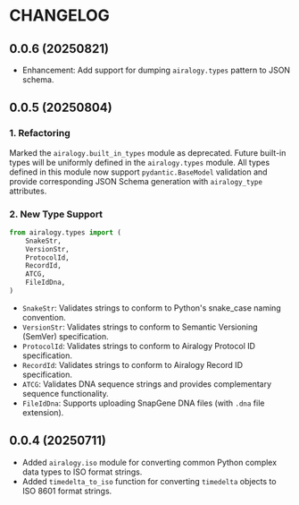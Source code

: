 # CHANGELOG

## 0.0.6 (20250821)

- Enhancement: Add support for dumping `airalogy.types` pattern to JSON schema.

## 0.0.5 (20250804)

### 1. Refactoring

Marked the `airalogy.built_in_types` module as deprecated. Future built-in types will be uniformly defined in the `airalogy.types` module. All types defined in this module now support `pydantic.BaseModel` validation and provide corresponding JSON Schema generation with `airalogy_type` attributes.

### 2. New Type Support

```py
from airalogy.types import (
    SnakeStr,
    VersionStr,
    ProtocolId,
    RecordId,
    ATCG,
    FileIdDna,
)
```

- `SnakeStr`: Validates strings to conform to Python's snake_case naming convention.
- `VersionStr`: Validates strings to conform to Semantic Versioning (SemVer) specification.
- `ProtocolId`: Validates strings to conform to Airalogy Protocol ID specification.
- `RecordId`: Validates strings to conform to Airalogy Record ID specification.
- `ATCG`: Validates DNA sequence strings and provides complementary sequence functionality.
- `FileIdDna`: Supports uploading SnapGene DNA files (with `.dna` file extension).

## 0.0.4 (20250711)

- Added `airalogy.iso` module for converting common Python complex data types to ISO format strings.
- Added `timedelta_to_iso` function for converting `timedelta` objects to ISO 8601 format strings.
